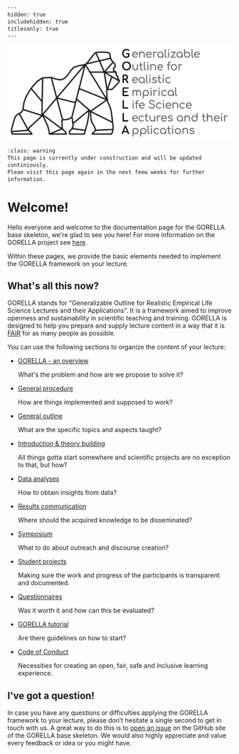 
```{toctree}
---
hidden: true
includehidden: true
titlesonly: true
---
```

![gorella logo](static/gorella_logo.png)

```{admonition} About the content of this Jupyter Book
:class: warning
This page is currently under construction and will be updated continiously.
Pleae visit this page again in the next feew weeks for further information.
```

# Welcome!

Hello everyone and welcome to the documentation page for the GORELLA base
skeleton, we're glad to see you here!
For more information on the GORELLA project see
[here](https://g0rella.github.io/gorella_overview/).

Within these pages, we provide the basic elements needed to implement the
GORELLA framework on your lecture.

## What's all this now?

GORELLA stands for "Generalizable Outline for Realistic Empirical Life
Science Lectures and their Applications". It is a framework aimed to
improve openness and sustainability in scientific teaching and training.
GORELLA is designed to help you prepare and supply lecture content
in a way that it is [FAIR](https://en.wikipedia.org/wiki/FAIR_data) for as
many people as possible.

You can use the following sections to organize the content of your lecture:

* [GORELLA - an overview](https://g0rella.github.io/gorella_base/overview.html)

   What's the problem and how are we propose to solve it?

* [General procedure](https://g0rella.github.io/gorella_base/procedure.html)

   How are things implemented and supposed to work?

* [General outline](https://g0rella.github.io/gorella_base/outline.html)

   What are the specific topics and aspects taught?

* [Introduction & theory building](https://g0rella.github.io/gorella_base/introduction_theory_building.html)

   All things gotta start somewhere and scientific projects are no exception to
   that, but how?

* [Data analyses](https://g0rella.github.io/gorella_basedata_analyses.html)

   How to obtain insights from data?

* [Results communication](https://g0rella.github.io/gorella_base/results_communication.html)

   Where should the acquired knowledge to be disseminated?

* [Symposium](https://g0rella.github.io/gorella_base/symposium.html)

   What to do about outreach and discourse creation?

* [Student projects](https://g0rella.github.io/gorella_base/projects.html)

   Making sure the work and progress of the participants is transparent and
   documented.

* [Questionnaires](https://g0rella.github.io/gorella_base/questionnaires.html)

   Was it worth it and how can this be evaluated?

* [GORELLA tutorial](https://g0rella.github.io/gorella_overview/tutorial.html)

   Are there guidelines on how to start?

* [Code of Conduct](https://g0rella.github.io/gorella_overview/CoC.html)

   Necessities for creating an open, fair, safe and inclusive learning
   experience.

## I've got a question!

In case you have any questions or difficulties applying the GORELLA framework
to your lecture, please don’t hesitate a single second to get in touch with
us. A great way to do this is to
[open an issue](https://github.com/G0RELLA/gorella_base/issues) on the
GitHub site of the GORELLA base skeleton.
We would also highly appreciate and value every feedback or idea or you
might have.
